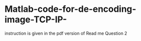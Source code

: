 # Matlab-code-for-de-encoding-image-TCP-IP-

instruction is given in the pdf version of Read me Question 2
